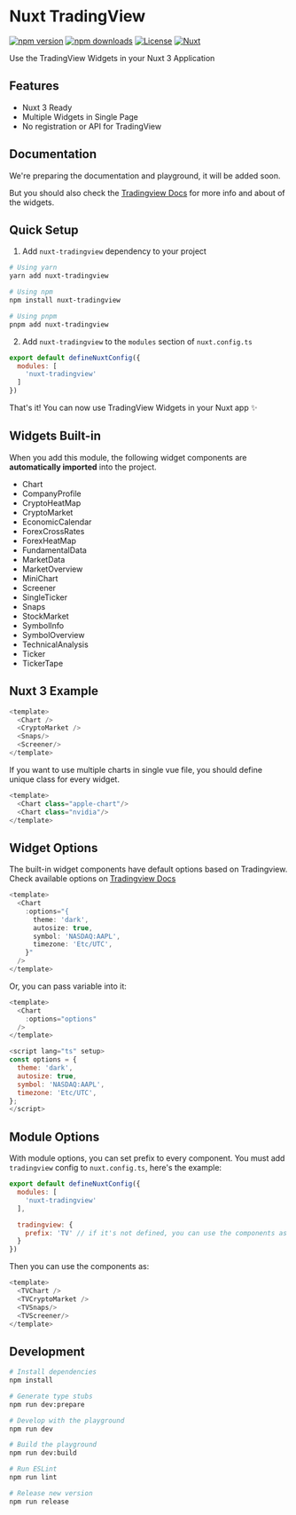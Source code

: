 <!--
Get your module up and running quickly.

Find and replace all on all files (CMD+SHIFT+F):
- Name: Nuxt TradingView
- Package name: nuxt-tradingview
- Description: My new Nuxt module
-->

# Nuxt TradingView

[![npm version][npm-version-src]][npm-version-href]
[![npm downloads][npm-downloads-src]][npm-downloads-href]
[![License][license-src]][license-href]
[![Nuxt][nuxt-src]][nuxt-href]

Use the TradingView Widgets in your Nuxt 3 Application

<!-- - [✨ &nbsp;Release Notes](/CHANGELOG.md) -->
<!-- - [🏀 Online playground](https://stackblitz.com/github/your-org/nuxt-tradingview?file=playground%2Fapp.vue) -->
<!-- - [📖 &nbsp;Documentation](https://example.com) -->

## Features

<!-- Highlight some of the features your module provide here -->
- Nuxt 3 Ready
- Multiple Widgets in Single Page
- No registration or API for TradingView

## Documentation

We're preparing the documentation and playground, it will be added soon.

But you should also check the [Tradingview Docs](https://www.tradingview.com/widget-docs/widgets/) for more info and about of the widgets.

## Quick Setup

1. Add `nuxt-tradingview` dependency to your project

```bash
# Using yarn
yarn add nuxt-tradingview

# Using npm
npm install nuxt-tradingview

# Using pnpm
pnpm add nuxt-tradingview
```

2. Add `nuxt-tradingview` to the `modules` section of `nuxt.config.ts`

```js
export default defineNuxtConfig({
  modules: [
    'nuxt-tradingview'
  ]
})
```

That's it! You can now use TradingView Widgets in your Nuxt app ✨

## Widgets Built-in

When you add this module, the following widget components are **automatically imported** into the project.

-   Chart
-   CompanyProfile
-   CryptoHeatMap
-   CryptoMarket
-   EconomicCalendar
-   ForexCrossRates
-   ForexHeatMap
-   FundamentalData
-   MarketData
-   MarketOverview
-   MiniChart
-   Screener
-   SingleTicker
-   Snaps
-   StockMarket
-   SymbolInfo
-   SymbolOverview
-   TechnicalAnalysis
-   Ticker
-   TickerTape

## Nuxt 3 Example

```js
<template>
  <Chart />
  <CryptoMarket />
  <Snaps/>
  <Screener/>
</template>
```

If you want to use multiple charts in single vue file, you should define unique class for every widget.

```js
<template>
  <Chart class="apple-chart"/>
  <Chart class="nvidia"/>
</template>
```

## Widget Options

The built-in widget components have default options based on Tradingview. 
Check available options on [Tradingview Docs](https://www.tradingview.com/widget-docs/widgets/)

```js
<template>
  <Chart
    :options="{
      theme: 'dark',
      autosize: true,
      symbol: 'NASDAQ:AAPL',
      timezone: 'Etc/UTC',
    }"
  />
</template>
```

Or, you can pass variable into it:

```js
<template>
  <Chart
    :options="options"
  />
</template>

<script lang="ts" setup>
const options = {
  theme: 'dark',
  autosize: true,
  symbol: 'NASDAQ:AAPL',
  timezone: 'Etc/UTC',
};
</script>
```


## Module Options

With module options, you can set prefix to every component. You must add `tradingview` config to `nuxt.config.ts`, here's the example:

```js
export default defineNuxtConfig({
  modules: [
    'nuxt-tradingview'
  ],

  tradingview: {
    prefix: 'TV' // if it's not defined, you can use the components as shown as in the docs. 
  }
})
```

Then you can use the components as:

```js
<template>
  <TVChart />
  <TVCryptoMarket />
  <TVSnaps/>
  <TVScreener/>
</template>
```

## Development

```bash
# Install dependencies
npm install

# Generate type stubs
npm run dev:prepare

# Develop with the playground
npm run dev

# Build the playground
npm run dev:build

# Run ESLint
npm run lint

# Release new version
npm run release
```

<!-- Badges -->
[npm-version-src]: https://img.shields.io/npm/v/nuxt-tradingview/latest.svg?style=flat&colorA=020420&colorB=00DC82
[npm-version-href]: https://npmjs.com/package/nuxt-tradingview

[npm-downloads-src]: https://img.shields.io/npm/dm/nuxt-tradingview.svg?style=flat&colorA=020420&colorB=00DC82
[npm-downloads-href]: https://npmjs.com/package/nuxt-tradingview

[license-src]: https://img.shields.io/npm/l/nuxt-tradingview.svg?style=flat&colorA=020420&colorB=00DC82
[license-href]: https://npmjs.com/package/nuxt-tradingview

[nuxt-src]: https://img.shields.io/badge/Nuxt-020420?logo=nuxt.js
[nuxt-href]: https://nuxt.com
